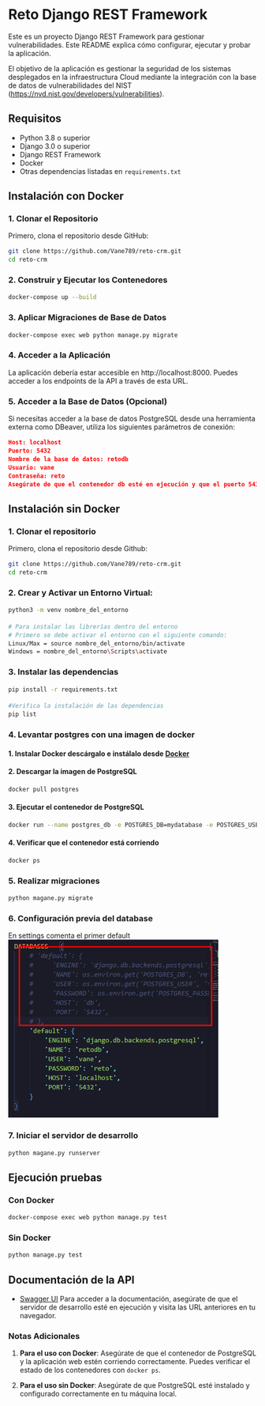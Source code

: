 # Reto Django REST Framework 

Este es un proyecto Django REST Framework para gestionar vulnerabilidades. Este README explica cómo configurar, ejecutar y probar la aplicación. 

El objetivo de la aplicación es gestionar la seguridad de los sistemas desplegados en la infraestructura Cloud mediante la integración con la base de datos de vulnerabilidades del NIST (https://nvd.nist.gov/developers/vulnerabilities). 

## Requisitos

- Python 3.8 o superior
- Django 3.0 o superior
- Django REST Framework
- Docker
- Otras dependencias listadas en `requirements.txt`

## Instalación con Docker

### 1. Clonar el Repositorio

Primero, clona el repositorio desde GitHub:

```bash
git clone https://github.com/Vane789/reto-crm.git
cd reto-crm
```
### 2. Construir y Ejecutar los Contenedores
```bash
docker-compose up --build
```

### 3. Aplicar Migraciones de Base de Datos
```bash
docker-compose exec web python manage.py migrate
```

### 4. Acceder a la Aplicación
La aplicación debería estar accesible en http://localhost:8000. Puedes acceder a los endpoints de la API a través de esta URL.

### 5. Acceder a la Base de Datos (Opcional)
Si necesitas acceder a la base de datos PostgreSQL desde una herramienta externa como DBeaver, utiliza los siguientes parámetros de conexión:
```JSON
Host: localhost
Puerto: 5432
Nombre de la base de datos: retodb
Usuario: vane
Contraseña: reto
Asegúrate de que el contenedor db esté en ejecución y que el puerto 5432 esté expuesto.
```

## Instalación sin Docker

### 1. Clonar el repositorio

Primero, clona el repositorio desde Github:

```bash
git clone https://github.com/Vane789/reto-crm.git
cd reto-crm
```

### 2. Crear y Activar un Entorno Virtual:
```bash
python3 -m venv nombre_del_entorno

# Para instalar las librerías dentro del entorno
# Primero se debe activar el entorno con el siguiente comando:
Linux/Max = source nombre_del_entorno/bin/activate
Windows = nombre_del_entorno\Scripts\activate
```

### 3. Instalar las dependencias
```bash
pip install -r requirements.txt

#Verifica la instalación de las dependencias
pip list
```
### 4. Levantar postgres con una imagen de docker
#### 1. Instalar Docker descárgalo e instálalo desde [Docker](https://www.docker.com/products/docker-desktop/)
#### 2. Descargar la imagen de PostgreSQL
```bash
docker pull postgres
```
#### 3. Ejecutar el contenedor de PostgreSQL
```bash
docker run --name postgres_db -e POSTGRES_DB=mydatabase -e POSTGRES_USER=myuser -e POSTGRES_PASSWORD=mypassword -p 5432:5432 -d postgres
```
#### 4. Verificar que el contenedor está corriendo
```bash
docker ps
```
### 5. Realizar migraciones
```bash
python magane.py migrate
```
### 6. Configuración previa del database
En settings comenta el primer default
![alt text](image.png)
### 7. Iniciar el servidor de desarrollo
```bash
python magane.py runserver
```
## Ejecución pruebas
### Con Docker
```bash
docker-compose exec web python manage.py test
```
### Sin Docker
```bash
python manage.py test
```
## Documentación de la API
- [Swagger UI](http://localhost:8000/docs/)
Para acceder a la documentación, asegúrate de que el servidor de desarrollo esté en ejecución y visita las URL anteriores en tu navegador.

### Notas Adicionales
1. **Para el uso con Docker**: Asegúrate de que el contenedor de PostgreSQL y la aplicación web estén corriendo correctamente. Puedes verificar el estado de los contenedores con `docker ps`.

2. **Para el uso sin Docker**: Asegúrate de que PostgreSQL esté instalado y configurado correctamente en tu máquina local.